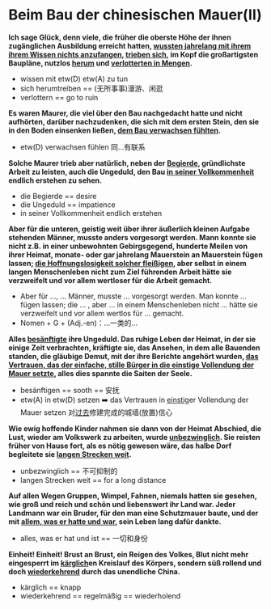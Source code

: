 # Beim Bau der chinesischen Mauer(II)

**Ich sage Glück, denn viele, die früher die oberste Höhe der ihnen zugänglichen Ausbildung erreicht hatten, <u>wussten jahrelang mit ihrem ihrem Wissen nichts anzufangen</u>, <u>trieben sich</u>, im Kopf die großartigsten Baupläne, nutzlos <u>herum</u> und <u>verlotterten in Mengen</u>.**

* wissen mit etw(D) etw(A) zu tun
* sich herumtreiben == (无所事事)漫游、闲逛
* verlottern == go to ruin



**Es waren Maurer, die viel über den Bau nachgedacht hatte und nicht aufhörten, darüber nachzudenken, die sich mit dem ersten Stein, den sie in den Boden einsenken ließen, <u>dem Bau verwachsen fühlten</u>.**

* etw(D) verwachsen fühlen 同...有联系



**Solche Maurer trieb aber natürlich, neben der <u>Begierde</u>, gründlichste Arbeit zu leisten, auch die Ungeduld, den Bau <u>in seiner Vollkommenheit</u> endlich erstehen zu sehen.**

* die Begierde == desire
* die Ungeduld == impatience
* in seiner Vollkommenheit endlich erstehen



**Aber für die unteren, geistig weit über ihrer äußerlich kleinen Aufgabe stehenden Männer, musste anders vorgesorgt werden. Mann konnte sie nicht z.B. in einer unbewohnten Gebirgsgegend, hunderte Meilen von ihrer Heimat, monate- oder gar jahrelang Mauerstein an Mauerstein fügen lassen; <u>die Hoffnungslosigkeit solcher fleißigen</u>, aber selbst in einem langen Menschenleben nicht zum Ziel führenden Arbeit hätte sie verzweifelt und vor allem wertloser für die Arbeit gemacht.**

* Aber für ..., ... Männer, musste ... vorgesorgt werden. Man konnte ... fügen lassen; die ... , aber ... in einem Menschenleben nicht ... hätte sie verzweifelt und vor allem wertlos für ... gemacht.
* Nomen + G + (Adj.-en)：...一类的...



**Alles <u>besänftigte</u> ihre Ungeduld. Das ruhige Leben der Heimat, in der sie einige Zeit verbrachten, kräftigte sie, das Ansehen, in dem alle Bauenden standen, die gläubige Demut, mit der ihre Berichte angehört wurden, <u>das Vertrauen, das der einfache, stille Bürger in die einstige Vollendung der Mauer setzte</u>, alles dies spannte die Saiten der Seele.**

* besänftigen == sooth == 安抚
* etw(A) in etw(D) setzen ➡️ das Vertrauen in <u>einstig</u>er Vollendung der Mauer setzen 对<u>过去</u>修建完成的城墙(放置)信心



**Wie ewig hoffende Kinder nahmen sie dann von der Heimat Abschied, die Lust, wieder am Volkswerk zu arbeiten, wurde <u>unbezwinglich</u>. Sie reisten früher von Hause fort, als es nötig gewesen wäre, das halbe Dorf begleitete sie <u>langen Strecken weit</u>.**

* unbezwinglich == 不可抑制的
* langen Strecken weit == for a long distance



**Auf allen Wegen Gruppen, Wimpel, Fahnen, niemals hatten sie gesehen, wie groß und reich und schön und liebenswert ihr Land war. Jeder Landmann war ein Bruder, für den man eine Schutzmauer baute, und der mit <u>allem, was er hatte und war</u>, sein Leben lang dafür dankte.**

* alles, was er hat und ist == 一切和身份



**Einheit! Einheit! Brust an Brust, ein Reigen des Volkes, Blut nicht mehr eingesperrt im <u>kärglich</u>en Kreislauf des Körpers, sondern süß rollend und doch <u>wiederkehrend</u> durch das unendliche China.**

* kärglich == knapp
* wiederkehrend == regelmäßig == wiederholend